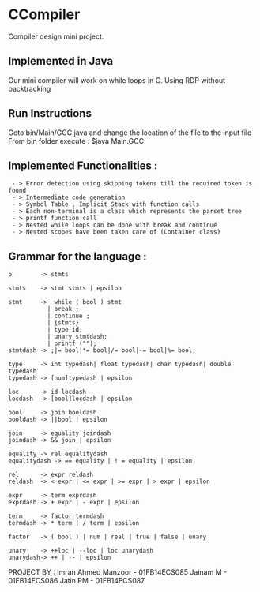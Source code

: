 # CCompiler
Compiler design mini project.

## Implemented in Java
Our mini compiler will work on while loops in C.
Using RDP without backtracking

## Run Instructions
Goto bin/Main/GCC.java and change the location of the file to the input file
From bin folder execute :
$java Main.GCC

## Implemented Functionalities :
```
 - > Error detection using skipping tokens till the required token is found
 - > Intermediate code generation
 - > Symbol Table , Implicit Stack with function calls
 - > Each non-terminal is a class which represents the parset tree
 - > printf function call
 - > Nested while loops can be done with break and continue
 - > Nested scopes have been taken care of (Container class)
```

## Grammar for the language :
```
p        -> stmts

stmts    -> stmt stmts | epsilon

stmt     ->  while ( bool ) stmt
           | break ;
           | continue ;
           | {stmts}
           | type id;
           | unary stmtdash;
           | printf ("");
stmtdash -> ;|= bool|*= bool|/= bool|-= bool|%= bool;

type     -> int typedash| float typedash| char typedash| double typedash
typedash -> [num]typedash | epsilon

loc      -> id locdash
locdash  -> [bool]locdash | epsilon

bool     -> join booldash
booldash -> ||bool | epsilon

join     -> equality joindash
joindash -> && join | epsilon

equality -> rel equalitydash
equalitydash -> == equality | ! = equality | epsilon

rel      -> expr reldash
reldash  -> < expr | <= expr | >= expr | > expr | epsilon

expr     -> term exprdash
exprdash -> + expr | - expr | epsilon

term     -> factor termdash
termdash -> * term | / term | epsilon

factor   -> ( bool ) | num | real | true | false | unary

unary    -> ++loc | --loc | loc unarydash
unarydash-> ++ | -- | epsilon

```

PROJECT BY :
Imran Ahmed Manzoor - 01FB14ECS085
Jainam M - 01FB14ECS086
Jatin PM - 01FB14ECS087